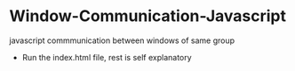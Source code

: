 # Window-Communication-Javascript
javascript commmunication between windows of same group
* Run the index.html file, rest is self explanatory
